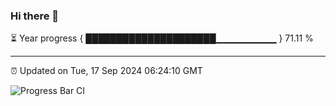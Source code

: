 ### Hi there 👋

⏳ Year progress { █████████████████████▁▁▁▁▁▁▁▁▁ } 71.11 %

---

⏰ Updated on Tue, 17 Sep 2024 06:24:10 GMT

![Progress Bar CI](https://github.com/liununu/liununu/workflows/Progress%20Bar%20CI/badge.svg)
